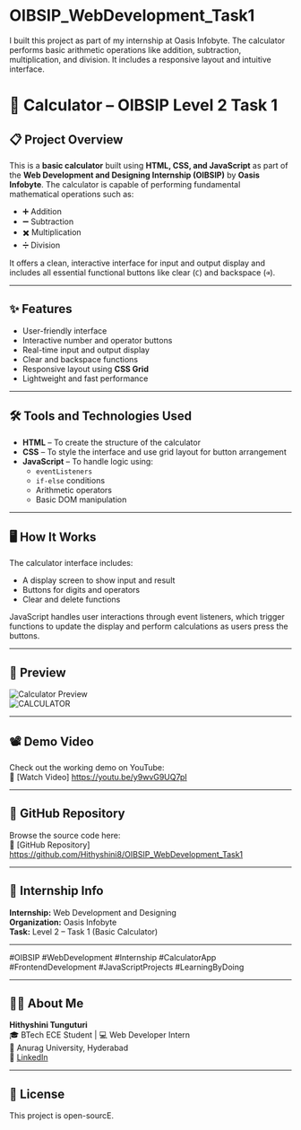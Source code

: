 # OIBSIP_WebDevelopment_Task1
I built this project as part of my internship at Oasis Infobyte. The calculator performs basic arithmetic operations like addition, subtraction, multiplication, and division. It includes a responsive layout and intuitive interface.

# 🧮 Calculator – OIBSIP Level 2 Task 1

## 📋 Project Overview

This is a **basic calculator** built using **HTML, CSS, and JavaScript** as part of the **Web Development and Designing Internship (OIBSIP)** by **Oasis Infobyte**. The calculator is capable of performing fundamental mathematical operations such as:

- ➕ Addition  
- ➖ Subtraction  
- ✖️ Multiplication  
- ➗ Division  

It offers a clean, interactive interface for input and output display and includes all essential functional buttons like clear (`C`) and backspace (`⌫`).

---

## ✨ Features

- User-friendly interface
- Interactive number and operator buttons
- Real-time input and output display
- Clear and backspace functions
- Responsive layout using **CSS Grid**
- Lightweight and fast performance

---

## 🛠️ Tools and Technologies Used

- **HTML** – To create the structure of the calculator
- **CSS** – To style the interface and use grid layout for button arrangement
- **JavaScript** – To handle logic using:
  - `eventListeners`
  - `if-else` conditions
  - Arithmetic operators
  - Basic DOM manipulation

---

## 🖥️ How It Works

The calculator interface includes:
- A display screen to show input and result
- Buttons for digits and operators
- Clear and delete functions

JavaScript handles user interactions through event listeners, which trigger functions to update the display and perform calculations as users press the buttons.

---

## 📸 Preview

![Calculator Preview](screenshot.png)  
![CALCULATOR](https://github.com/user-attachments/assets/55676875-9461-4967-912c-e18f8571d072)


---

## 📽️ Demo Video

Check out the working demo on YouTube:  
🔗 [Watch Video] https://youtu.be/y9wvG9UQ7pI

---

## 🔗 GitHub Repository

Browse the source code here:  
🔗 [GitHub Repository] https://github.com/Hithyshini8/OIBSIP_WebDevelopment_Task1

---

## 💼 Internship Info

**Internship:** Web Development and Designing  
**Organization:** Oasis Infobyte  
**Task:** Level 2 – Task 1 (Basic Calculator)

---


#OIBSIP #WebDevelopment #Internship #CalculatorApp #FrontendDevelopment #JavaScriptProjects #LearningByDoing

---

## 🙋‍♀️ About Me

**Hithyshini Tunguturi**  
🎓 BTech ECE Student | 💻 Web Developer Intern  
📍 Anurag University, Hyderabad  
🔗 [LinkedIn](https://www.linkedin.com/in/hithyshini-tunguturi-a02630289)

---

## 📃 License

This project is open-sourcE.
